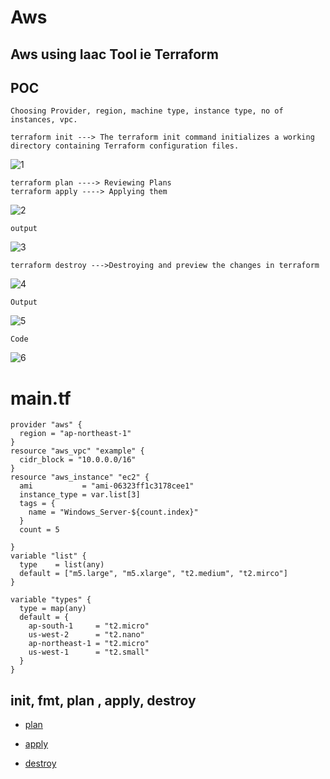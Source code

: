 # Aws

## Aws using Iaac Tool ie Terraform 

## POC

```
Choosing Provider, region, machine type, instance type, no of instances, vpc.
```
```
terraform init ---> The terraform init command initializes a working directory containing Terraform configuration files.
```

![1](https://github.com/574n13y/Aws/assets/35293085/531b2ef7-3d24-4a74-8ee6-eb9820f82606)

```
terraform plan ----> Reviewing Plans
terraform apply ----> Applying them
```
![2](https://github.com/574n13y/Aws/assets/35293085/fba084b9-e9ef-4263-baf5-cf5f32e9c8cf)

```
output
```
![3](https://github.com/574n13y/Aws/assets/35293085/f27ff4a1-1cc5-4ccb-8d1e-a22a2b8ac06e)

```
terraform destroy --->Destroying and preview the changes in terraform
```
![4](https://github.com/574n13y/Aws/assets/35293085/a52cb3f9-0c3f-4a0c-aa8d-479b63a096c7)

```
Output
```
![5](https://github.com/574n13y/Aws/assets/35293085/363fe757-73b7-42e2-8d4f-cc77e8f96ea5)

```
Code
```
![6](https://github.com/574n13y/Aws/assets/35293085/e3f7d276-27dd-487b-a36a-2719baa12231)

# main.tf

```
provider "aws" {
  region = "ap-northeast-1"
}
resource "aws_vpc" "example" {
  cidr_block = "10.0.0.0/16"
}
resource "aws_instance" "ec2" {
  ami           = "ami-06323ff1c3178cee1"
  instance_type = var.list[3]
  tags = {
    name = "Windows_Server-${count.index}"
  }
  count = 5

}
variable "list" {
  type    = list(any)
  default = ["m5.large", "m5.xlarge", "t2.medium", "t2.mirco"]
}

variable "types" {
  type = map(any)
  default = {
    ap-south-1     = "t2.micro"
    us-west-2      = "t2.nano"
    ap-northeast-1 = "t2.micro"
    us-west-1      = "t2.small"
  }
}
```
## init, fmt, plan , apply, destroy 

- [plan](https://github.com/574n13y/basic_scripts/blob/main/plan.sh/) 

- [apply](https://github.com/574n13y/basic_scripts/blob/main/apply.sh/) 


- [destroy](https://github.com/574n13y/basic_scripts/blob/main/destroy.sh/) 

